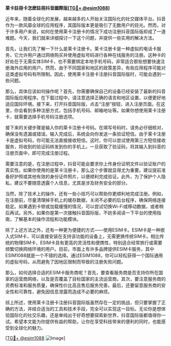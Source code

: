 **莱卡註冊卡怎麽註冊抖音國際版[[TG💪+ @esim1088](https://t.me/s/esim1088)]**

近年来，随着全球化的发展，越来越多的人开始关注国际化的社交媒体平台。抖音作为一款风靡全球的应用程序，其国际版本更是吸引了无数用户的目光。然而，对于许多用户来说，如何在使用莱卡注册卡的情况下成功注册抖音国际版却成了一道难题。今天，我们就来详细探讨一下这个问题，并提供一些实用的解决方法。

首先，让我们先了解一下什么是莱卡注册卡。莱卡注册卡是一种虚拟的电话卡服务，它允许用户通过网络购买并使用虚拟号码进行各种在线服务的注册。这种卡的好处在于无需实体SIM卡，也不需要绑定本地手机号码，非常适合那些想要快速注册海外应用的用户。然而，由于不同国家和地区的政策差异，有些应用程序可能对这类虚拟号码有所限制。因此，使用莱卡注册卡注册抖音国际版时，可能会遇到一些问题。

那么，具体应该如何操作呢？首先，你需要确保自己的设备已经安装了最新的抖音国际版应用程序。在下载过程中，请注意选择正确的语言和地区设置，以便更好地适应国际环境。接下来，打开抖音国际版，点击“注册”按钮，进入注册页面。在这里，你会看到多种注册方式，包括手机号码、邮箱地址等。如果你想使用莱卡注册卡，就需要选择手机号码注册选项。

接下来的关键步骤是输入你的莱卡注册卡号码。在填写号码时，请务必仔细核对，确保没有遗漏或错误。输入完成后，系统会向你发送一条验证短信。由于莱卡注册卡是虚拟号码，你可能无法直接接收短信。这时，你可以尝试使用第三方短信接收服务，将收到的验证码转发到你的手机上。一旦获取了验证码，将其输入到抖音的注册页面中，即可完成注册过程。

需要注意的是，在注册过程中，抖音可能会要求你上传身份证明文件以验证账户的真实性。如果你使用的是莱卡注册卡，那么这个步骤就显得尤为重要。建议提前准备好护照或其他有效的身份证件照片，以便顺利完成验证。此外，为了保护个人隐私，建议不要随意透露个人信息，尤其是涉及财务安全的部分。

当然，除了技术上的操作，还有一些小技巧可以帮助你更顺利地完成注册。例如，在注册前，尽量清理掉手机上的缓存数据，关闭不必要的后台程序，确保网络连接稳定。如果遇到卡顿或加载缓慢的情况，可以尝试切换Wi-Fi或移动数据，或者稍后再试。另外，如果你是第一次接触抖音国际版，不妨多阅读一下平台的使用指南，了解基本的操作流程和功能模块。

除了上述方法之外，还有一种更为便捷的方式——使用ESIM卡。ESIM卡是一种嵌入式SIM卡，可以直接安装在支持该功能的设备上，无需更换传统SIM卡。相比传统的物理SIM卡，ESIM卡具有更高的灵活性和便携性，特别适合经常旅行或需要频繁切换网络环境的用户。目前，市面上有许多品牌提供ESIM卡服务，其中ESIM1088就是一个不错的选择。通过ESIM1088，你可以轻松获得一个国际通用的虚拟号码，从而避免了因地区限制而导致的注册失败问题。

那么，如何选择合适的ESIM卡服务商呢？首先，要查看服务商是否支持你所在国家的运营商网络，以及是否覆盖了目标国家的主流运营商。其次，要注意服务商的资费标准和服务质量，确保性价比高且售后服务完善。最后，还要留意服务商的安全性和可靠性，避免因信息泄露而造成不必要的麻烦。

综上所述，使用莱卡注册卡注册抖音国际版虽然存在一定的挑战，但只要掌握了正确的方法，并结合适当的工具和技术手段，完全可以实现这一目标。无论你是想体验国际化的社交乐趣，还是单纯出于好奇想要探索新世界，抖音国际版都值得你一试。希望本文能为你提供有益的帮助，让你在享受科技带来的便利的同时，也能感受到全球化的魅力。

[[TG💪+ @esim1088](https://t.me/s/esim1088) ![Image](https://i.postimg.cc/4NQfJmqS/Snipaste-2025-05-13-00-14-12.png)]